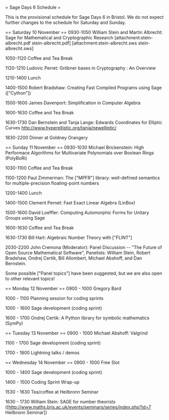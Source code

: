 = Sage Days 6 Schedule =

This is the provisional schedule for Sage Days 6 in Bristol.  We do not expect further changes to the schedule for Saturday and Sunday.

== Saturday 10 November ==
0930-1050 William Stein and Martin Albrecht: Sage for Mathematical and Cryptographic Research
[attachment:stein-albrecht.pdf stein-albrecht.pdf] [attachment:stein-albrecht.sws stein-albrecht.sws]

1050-1120 Coffee and Tea Break

1120-1210 Ludovic Perret: Gröbner bases in Cryptography : An Overview

1210-1400 Lunch

1400-1500 Robert Bradshaw: Creating Fast Compiled Programs using Sage (["Cython"])

1500-1600 James Davenport: Simplification in Computer Algebra

1600-1630 Coffee and Tea Break

1630-1730 Dan Bernstein and Tanja Lange: Edwards Coordinates for Elliptic Curves 
http://www.hyperelliptic.org/tanja/newelliptic/

1830-2200 Dinner at Goldney Orangery

== Sunday 11 November ==
0930-1030 Michael Brickenstein: High Performace Algorithms for Multivariate Polynomials over Boolean Rings (PolyBoRi)

1030-1100 Coffee and Tea Break

1100-1200 Paul Zimmerman:  The ["MPFR"] library: well-defined semantics for multiple-precision floating-point numbers

1200-1400 Lunch

1400-1500 Clement Pernet: Fast Exact Linear Algebra (LinBox)

1500-1600 David Loeffler: Computing Automorphic Forms for Unitary Groups using Sage

1600-1630 Coffee and Tea Break

1630-1730 Bill Hart: Algebraic Number Theory with ["FLINT"]

2030-2200 John Cremona (Moderator): Panel Discussion -- "The Future of Open Source Mathematical Software", 
Panelists: William Stein, Robert Bradshaw, Ondrej Certik, Bill Allombert, Michael Abshoff, and Dan Bernstein.

Some possible ["Panel topics"] have been suggested, but we are also open to other relevant topics!

== Monday 12 November ==
0900 - 1000 Gregory Bard

1000 - 1100 Planning session for coding sprints

1000 - 1600 Sage development (coding sprint)

1600 - 1700 Ondrej Certik: A Python library for symbolic mathematics (SymPy)

== Tuesday 13 November ==
0900 - 1000 Michael Abshoff: Valgrind

1100 - 1700 Sage development (coding sprint)

1700 - 1800 Lightning talks / demos

== Wednesday 14 November ==
0900 - 1000 Free Slot

1000 - 1400 Sage development (coding sprint)

1400 - 1500 Coding Sprint Wrap-up

1530 - 1630 Tea/coffee at Heilbronn Seminar

1630 - 1730 William Stein:  SAGE for number theorists ([http://www.maths.bris.ac.uk/events/seminars/series/index.php?id=7 Heilbronn Seminar])
